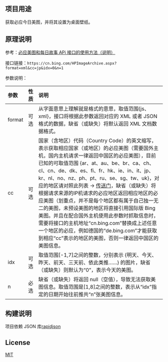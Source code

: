 ## 项目用途
获取必应今日美图，并将其设置为桌面壁纸。

## 原理说明

参考：[必应美图和每日故事 APi 接口的使用方法（说明）](https://blog.gazer.win/essay/the-usage-of-bing-daily-stories-and-daily-wallpaper.html)

接口链接：`https://cn.bing.com/HPImageArchive.aspx?format=xml&cc=jp&idx=0&n=1`

参数说明：

| 参数   | 性质 | 说明                                                         |
| :----- | :--- | :----------------------------------------------------------- |
| format | 可选 | 从字面意思上理解就是格式的意思，取值范围{js、xml}，接口将根据此参数返回对应的 XML 或者 JSON 格式的数据，缺省（或缺失）将默认返回 XML 文档数据格式。 |
| cc     | 可选 | 国家（含地区）代码（Country Code）的英文缩写，表示获取相应国家（或地区）的必应美图（需要国外主机，国内主机请求一律返回中国区的必应美图），目前已知的可取值范围 {ar、at、au、be、br、ca、ch、cl、cn、de、dk、es、fi、fr、hk、ie、in、it、jp、kr、nl、no、nz、ph、pt、ru、se、sg、tw、uk}，对应的地区请对照此列表 → [传送门](https://blog.gazer.win/essay/top-level-geographic-domain-suffix-for-each-country-or-region-in-the-world.html)，缺省（或缺失）将根据请求来源的IP机请求的必应地区返回相应地区的必应美图（划重点，并不是每个地区都有属于自己独一无二的美图，未预设美图的地区将直接引用国际版 Bing 美图。并且在配合国外主机使用此参数时抓取信息时，需要将接口的主机地址“cn.bing.com”替换成上述任意一个地区的必应，例如德国的“de.bing.com”才能获取到相应“cc”表示的地区的美图，否则一律返回中国区的美图信息。 |
| idx    | 可选 | 取值范围[-1,7]之间的整数，分别表示 {明天、今天、昨天、前天、三天前、依此类推……} 的图片，缺省（或缺失）则默认为“0”，表示今天的美图。 |
| n      | 必选 | 缺省（或缺失）将返回 null（空值），导致无法获取美图信息。取值范围是[1,8]之间的整数，表示从“idx”指定的日期开始往前推共“n”张美图信息。 |

## 构建说明
项目依赖 JSON 库[rapidjson](https://github.com/Tencent/rapidjson)

## License
[MIT](https://github.com/songbaoming/BingTodayImage/blob/master/LICENSE)
